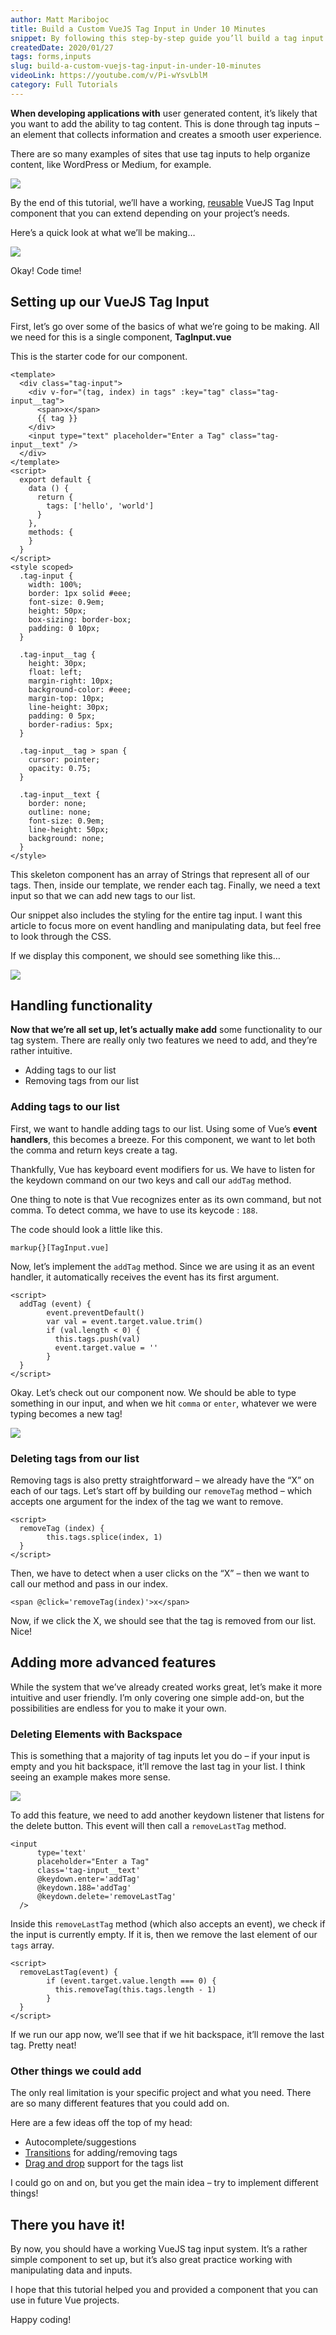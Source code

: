 ```yaml
---
author: Matt Maribojoc
title: Build a Custom VueJS Tag Input in Under 10 Minutes
snippet: By following this step-by-step guide you’ll build a tag input that collects information and creates a smooth user experience
createdDate: 2020/01/27
tags: forms,inputs
slug: build-a-custom-vuejs-tag-input-in-under-10-minutes
videoLink: https://youtube.com/v/Pi-wYsvLblM
category: Full Tutorials
---
```


**When developing applications with** user generated content, it’s likely that you want to add the ability to tag content. This is done through tag inputs – an element that collects information and creates a smooth user experience.

There are so many examples of sites that use tag inputs to help organize content, like WordPress or Medium, for example.

![](img/medium-tag-input.png)

By the end of this tutorial, we’ll have a working, [reusable](https://learnvue.co/2019/12/building-reusable-components-in-vuejs-tabs/) VueJS Tag Input component that you can extend depending on your project’s needs.

Here’s a quick look at what we’ll be making…

![](img/demo.gif)

Okay! Code time!

## Setting up our VueJS Tag Input

First, let’s go over some of the basics of what we’re going to be making. All we need for this is a single component, **TagInput.vue**

This is the starter code for our component.

```vue{}[TagInput.vue]
<template>
  <div class="tag-input">
    <div v-for="(tag, index) in tags" :key="tag" class="tag-input__tag">
      <span>x</span>
      {{ tag }}
    </div>
    <input type="text" placeholder="Enter a Tag" class="tag-input__text" />
  </div>
</template>
<script>
  export default {
    data () {
      return {
        tags: ['hello', 'world']
      }
    },
    methods: {
    }
  }
</script>
<style scoped>
  .tag-input {
    width: 100%;
    border: 1px solid #eee;
    font-size: 0.9em;
    height: 50px;
    box-sizing: border-box;
    padding: 0 10px;
  }

  .tag-input__tag {
    height: 30px;
    float: left;
    margin-right: 10px;
    background-color: #eee;
    margin-top: 10px;
    line-height: 30px;
    padding: 0 5px;
    border-radius: 5px;
  }

  .tag-input__tag > span {
    cursor: pointer;
    opacity: 0.75;
  }

  .tag-input__text {
    border: none;
    outline: none;
    font-size: 0.9em;
    line-height: 50px;
    background: none;
  }
</style>
```

This skeleton component has an array of Strings that represent all of our tags. Then, inside our template, we render each tag. Finally, we need a text input so that we can add new tags to our list.

Our snippet also includes the styling for the entire tag input. I want this article to focus more on event handling and manipulating data, but feel free to look through the CSS.

If we display this component, we should see something like this…

![](img/tags-ss.png)

## Handling functionality

**Now that we’re all set up, let’s actually make add** some functionality to our tag system. There are really only two features we need to add, and they’re rather intuitive.

-   Adding tags to our list
-   Removing tags from our list

### Adding tags to our list

First, we want to handle adding tags to our list. Using some of Vue’s **event handlers**, this becomes a breeze. For this component, we want to let both the comma and return keys create a tag.

Thankfully, Vue has keyboard event modifiers for us. We have to listen for the keydown command on our two keys and call our `addTag` method.

One thing to note is that Vue recognizes enter as its own command, but not comma. To detect comma, we have to use its keycode : `188`.

The code should look a little like this.

`markup{}[TagInput.vue]`

Now, let’s implement the `addTag` method. Since we are using it as an event handler, it automatically receives the event has its first argument.

```vue{}[TagInput.vue]
<script>
  addTag (event) {
        event.preventDefault()
        var val = event.target.value.trim()
        if (val.length < 0) {
          this.tags.push(val)
          event.target.value = ''
        }
  }
</script>
```

Okay. Let’s check out our component now. We should be able to type something in our input, and when we hit `comma` or `enter`, whatever we were typing becomes a new tag!

![](img/new-tags.gif)

### Deleting tags from our list

Removing tags is also pretty straightforward – we already have the “X” on each of our tags. Let’s start off by building our `removeTag` method – which accepts one argument for the index of the tag we want to remove.

```vue{}[TagInput.vue]
<script>
  removeTag (index) {
        this.tags.splice(index, 1)
  }
</script>
```

Then, we have to detect when a user clicks on the “X” – then we want to call our method and pass in our index.

```markup
<span @click='removeTag(index)'>x</span>
```

Now, if we click the X, we should see that the tag is removed from our list. Nice!

## Adding more advanced features

While the system that we’ve already created works great, let’s make it more intuitive and user friendly. I’m only covering one simple add-on, but the possibilities are endless for you to make it your own.

### Deleting Elements with Backspace

This is something that a majority of tag inputs let you do – if your input is empty and you hit backspace, it’ll remove the last tag in your list. I think seeing an example makes more sense.

![](img/backspace-delete.gif)

To add this feature, we need to add another keydown listener that listens for the delete button. This event will then call a `removeLastTag` method.

```markup{}[TagInput.vue]
<input
      type='text'
      placeholder="Enter a Tag"
      class='tag-input__text'
      @keydown.enter='addTag'
      @keydown.188='addTag'
      @keydown.delete='removeLastTag'
  />
```

Inside this `removeLastTag` method (which also accepts an event), we check if the input is currently empty. If it is, then we remove the last element of our `tags` array.

```vue{}[TagInput.vue]
<script>
  removeLastTag(event) {
        if (event.target.value.length === 0) {
          this.removeTag(this.tags.length - 1)
        }
  }
</script>
```

If we run our app now, we’ll see that if we hit backspace, it’ll remove the last tag. Pretty neat!

### Other things we could add

The only real limitation is your specific project and what you need. There are so many different features that you could add on.

Here are a few ideas off the top of my head:

-   Autocomplete/suggestions
-   [Transitions](https://learnvue.co/2020/01/how-you-can-use-vue-transitions-right-now) for adding/removing tags
-   [Drag and drop](https://learnvue.co/2020/01/how-to-add-drag-and-drop-to-your-vuejs-project) support for the tags list

I could go on and on, but you get the main idea – try to implement different things!

## There you have it!

By now, you should have a working VueJS tag input system. It’s a rather simple component to set up, but it’s also great practice working with manipulating data and inputs.

I hope that this tutorial helped you and provided a component that you can use in future Vue projects.

Happy coding!
